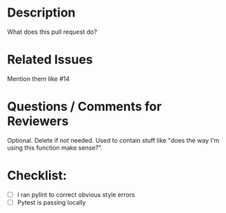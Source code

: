 # Description

What does this pull request do?

# Related Issues

Mention them like #14

# Questions / Comments for Reviewers

Optional. Delete if not needed.
Used to contain stuff like 
"does the way I'm using this function make sense?".

# Checklist:

- [ ] I ran pylint to correct obvious style errors
- [ ] Pytest is passing locally